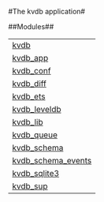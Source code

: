 

#The kvdb application#


##Modules##


<table width="100%" border="0" summary="list of modules">
<tr><td><a href="kvdb.md" class="module">kvdb</a></td></tr>
<tr><td><a href="kvdb_app.md" class="module">kvdb_app</a></td></tr>
<tr><td><a href="kvdb_conf.md" class="module">kvdb_conf</a></td></tr>
<tr><td><a href="kvdb_diff.md" class="module">kvdb_diff</a></td></tr>
<tr><td><a href="kvdb_ets.md" class="module">kvdb_ets</a></td></tr>
<tr><td><a href="kvdb_leveldb.md" class="module">kvdb_leveldb</a></td></tr>
<tr><td><a href="kvdb_lib.md" class="module">kvdb_lib</a></td></tr>
<tr><td><a href="kvdb_queue.md" class="module">kvdb_queue</a></td></tr>
<tr><td><a href="kvdb_schema.md" class="module">kvdb_schema</a></td></tr>
<tr><td><a href="kvdb_schema_events.md" class="module">kvdb_schema_events</a></td></tr>
<tr><td><a href="kvdb_sqlite3.md" class="module">kvdb_sqlite3</a></td></tr>
<tr><td><a href="kvdb_sup.md" class="module">kvdb_sup</a></td></tr></table>

